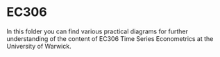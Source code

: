 # EC306
In this folder you can find various practical diagrams for further understanding of the content of EC306 Time Series Econometrics at the University of Warwick.
